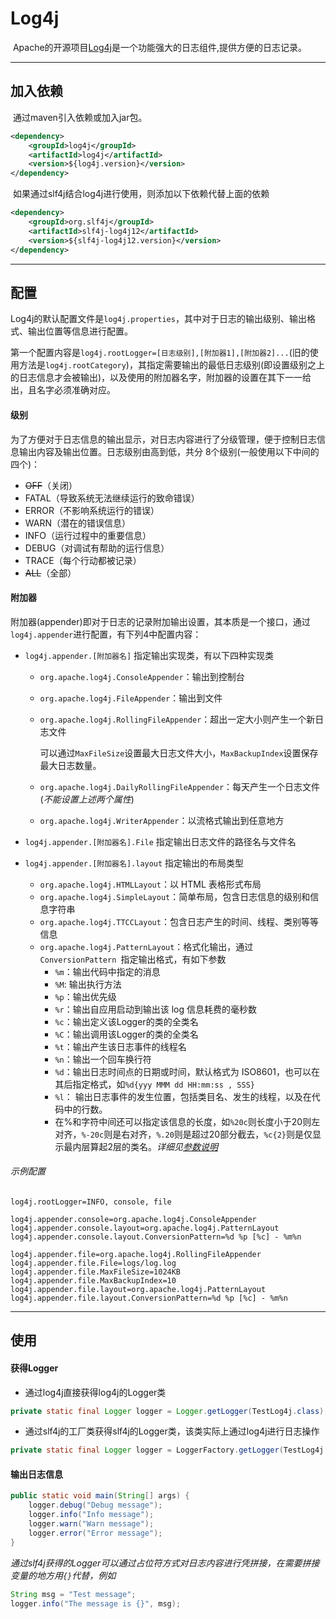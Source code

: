 # Log4j

​		Apache的开源项目[Log4j](https://logging.apache.org/log4j/2.x/)是一个功能强大的日志组件,提供方便的日志记录。

---

## 加入依赖

​		通过maven引入依赖或加入jar包。

```xml
<dependency>
	<groupId>log4j</groupId>
	<artifactId>log4j</artifactId>
	<version>${log4j.version}</version>
</dependency>
```

​		如果通过slf4j结合log4j进行使用，则添加以下依赖代替上面的依赖

```xml
<dependency>
    <groupId>org.slf4j</groupId>
    <artifactId>slf4j-log4j12</artifactId>
    <version>${slf4j-log4j12.version}</version>
</dependency>
```

---

## 配置

​		Log4j的默认配置文件是`log4j.properties`，其中对于日志的输出级别、输出格式、输出位置等信息进行配置。

​		第一个配置内容是`log4j.rootLogger=[日志级别],[附加器1],[附加器2]...`(旧的使用方法是`log4j.rootCategory`)，其指定需要输出的最低日志级别(即设置级别之上的日志信息才会被输出)，以及使用的附加器名字，附加器的设置在其下一一给出，且名字必须准确对应。

#### 级别

​		为了方便对于日志信息的输出显示，对日志内容进行了分级管理，便于控制日志信息输出内容及输出位置。日志级别由高到低，共分 8个级别(一般使用以下中间的四个)：

- ~~OFF~~（关闭）
- FATAL（导致系统无法继续运行的致命错误）
- ERROR（不影响系统运行的错误）
- WARN（潜在的错误信息）
- INFO（运行过程中的重要信息）
- DEBUG（对调试有帮助的运行信息）
- TRACE（每个行动都被记录）
- ~~ALL~~（全部）

#### 附加器

​		附加器(appender)即对于日志的记录附加输出设置，其本质是一个接口，通过`log4j.appender`进行配置，有下列4中配置内容：

- `log4j.appender.[附加器名]` 指定输出实现类，有以下四种实现类

  - `org.apache.log4j.ConsoleAppender`：输出到控制台

  - `org.apache.log4j.FileAppender`：输出到文件

  - `org.apache.log4j.RollingFileAppender`：超出一定大小则产生一个新日志文件

    ​		可以通过`MaxFileSize`设置最大日志文件大小，`MaxBackupIndex`设置保存最大日志数量。

  - `org.apache.log4j.DailyRollingFileAppender`：每天产生一个日志文件(*不能设置上述两个属性*)

  - `org.apache.log4j.WriterAppender`：以流格式输出到任意地方

- `log4j.appender.[附加器名].File` 指定输出日志文件的路径名与文件名

- `log4j.appender.[附加器名].layout` 指定输出的布局类型

  - `org.apache.log4j.HTMLLayout`：以 HTML 表格形式布局
  - `org.apache.log4j.SimpleLayout`：简单布局，包含日志信息的级别和信息字符串
  - `org.apache.log4j.TTCCLayout`：包含日志产生的时间、线程、类别等等信息
  - `org.apache.log4j.PatternLayout`：格式化输出，通过`ConversionPattern `指定输出格式，有如下参数
    - `%m`：输出代码中指定的消息
    - `%M`: 输出执行方法
    - `%p`：输出优先级
    - `%r`：输出自应用启动到输出该 log 信息耗费的毫秒数
    - `%c`：输出定义该Logger的类的全类名
    - `%C`：输出调用该Logger的类的全类名
    - `%t`：输出产生该日志事件的线程名
    - `%n`：输出一个回车换行符
    - `%d`：输出日志时间点的日期或时间，默认格式为 ISO8601，也可以在其后指定格式，如`%d{yyy MMM dd HH:mm:ss , SSS}`
    - `%l`： 输出日志事件的发生位置，包括类目名、发生的线程，以及在代码中的行数。
    - 在%和字符中间还可以指定该信息的长度，如`%20c`则长度小于20则左对齐，`%-20c`则是右对齐，`%.20`则是超过20部分截去，`%c{2}`则是仅显示最内层算起2层的类名。*详细见[参数说明](https://www.cnblogs.com/cnsdhzzl/p/7442144.html)*

###### 示例配置

```properties
log4j.rootLogger=INFO, console, file

log4j.appender.console=org.apache.log4j.ConsoleAppender
log4j.appender.console.layout=org.apache.log4j.PatternLayout
log4j.appender.console.layout.ConversionPattern=%d %p [%c] - %m%n

log4j.appender.file=org.apache.log4j.RollingFileAppender
log4j.appender.file.File=logs/log.log
log4j.appender.file.MaxFileSize=1024KB
log4j.appender.file.MaxBackupIndex=10
log4j.appender.file.layout=org.apache.log4j.PatternLayout
log4j.appender.file.layout.ConversionPattern=%d %p [%c] - %m%n
```

---

## 使用

#### 获得Logger

- 通过log4j直接获得log4j的Logger类

```java
private static final Logger logger = Logger.getLogger(TestLog4j.class);
```

- 通过slf4j的工厂类获得slf4j的Logger类，该类实际上通过log4j进行日志操作

``` java
private static final Logger logger = LoggerFactory.getLogger(TestLog4j.class);
```

#### 输出日志信息

```java
public static void main(String[] args) {
    logger.debug("Debug message");
    logger.info("Info message");
    logger.warn("Warn message");
    logger.error("Error message");
}
```

​		*通过slf4j获得的Logger可以通过占位符方式对日志内容进行凭拼接，在需要拼接变量的地方用`{}`代替，例如*

```java
String msg = "Test message";
logger.info("The message is {}", msg);
```

